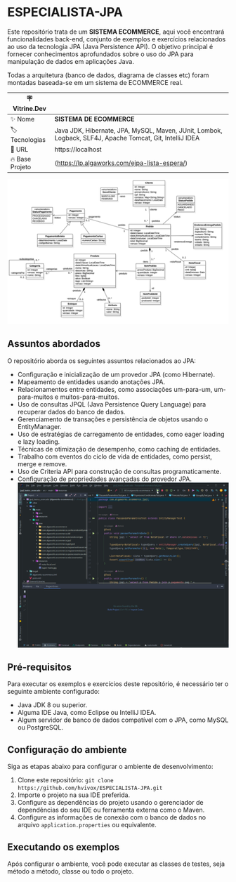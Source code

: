 
# ESPECIALISTA-JPA

Este repositório trata de um **SISTEMA ECOMMERCE**, aqui você encontrará funcionalidades back-end, conjunto de exemplos e 
exercícios relacionados ao uso da tecnologia JPA (Java Persistence API). 
O objetivo principal é fornecer conhecimentos aprofundados sobre o uso do JPA para 
manipulação de dados em aplicações Java.

Todas a arquitetura (banco de dados, diagrama de classes etc) foram montadas baseada-se em um 
sistema de ECOMMERCE real.

| :placard: Vitrine.Dev |                                                                                                          |
|-----------------------|----------------------------------------------------------------------------------------------------------|
| :sparkles: Nome       | **SISTEMA DE ECOMMERCE**                                                                                 |
| :label: Tecnologias   | Java JDK, Hibernate, JPA, MySQL, Maven, JUnit, Lombok, Logback, SLF4J, Apache Tomcat, Git, IntelliJ IDEA |
| :rocket: URL          | https://localhost                                                                                        |
| :fire: Base Projeto   | (https://lp.algaworks.com/ejpa-lista-espera/)                                                            |


<!-- Inserir imagem com a #vitrinedev ao final do link -->
![APRESENTACAO](https://github.com/hvivox/ESPECIALISTA-JPA/blob/main/DIAGRAMA_ECOMMERCE.png?text=ecommerce#vitrinedev)

## Assuntos abordados
O repositório aborda os seguintes assuntos relacionados ao JPA:

- Configuração e inicialização de um provedor JPA (como Hibernate).
- Mapeamento de entidades usando anotações JPA.
- Relacionamentos entre entidades, como associações um-para-um, um-para-muitos e muitos-para-muitos.
- Uso de consultas JPQL (Java Persistence Query Language) para recuperar dados do banco de dados.
- Gerenciamento de transações e persistência de objetos usando o EntityManager.
- Uso de estratégias de carregamento de entidades, como eager loading e lazy loading.
- Técnicas de otimização de desempenho, como caching de entidades.
- Trabalho com eventos do ciclo de vida de entidades, como persist, merge e remove.
- Uso de Criteria API para construção de consultas programaticamente.
- Configuração de propriedades avançadas do provedor JPA.
![TESTE UNITARIO](https://github.com/hvivox/ESPECIALISTA-JPA/blob/main/TestesUnitarios.gif?raw=true)

## Pré-requisitos
Para executar os exemplos e exercícios deste repositório, é necessário ter o seguinte ambiente configurado:

- Java JDK 8 ou superior.
- Alguma IDE Java, como Eclipse ou IntelliJ IDEA.
- Algum servidor de banco de dados compatível com o JPA, como MySQL ou PostgreSQL.

## Configuração do ambiente
Siga as etapas abaixo para configurar o ambiente de desenvolvimento:

1. Clone este repositório: `git clone https://github.com/hvivox/ESPECIALISTA-JPA.git`
2. Importe o projeto na sua IDE preferida.
3. Configure as dependências do projeto usando o gerenciador de dependências do seu IDE ou ferramenta externa como o Maven.
4. Configure as informações de conexão com o banco de dados no arquivo `application.properties` ou equivalente.

## Executando os exemplos
Após configurar o ambiente, você pode executar as classes de testes, seja método a método, classe ou todo o projeto.






